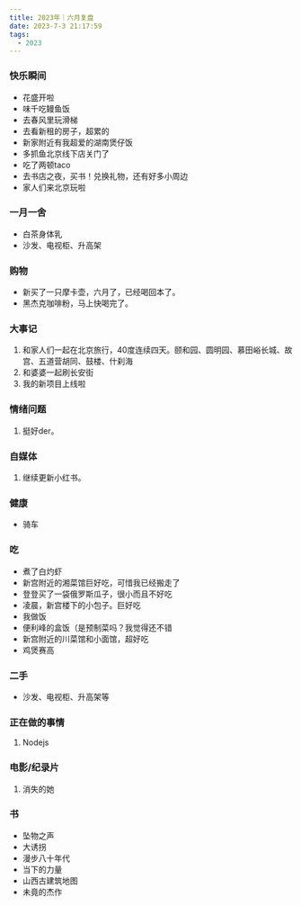 ```yaml
---
title: 2023年｜六月复盘
date: 2023-7-3 21:17:59
tags:
  - 2023
---
```


### 快乐瞬间

- 花盛开啦
- 味千吃鳗鱼饭
- 去春风里玩滑梯
- 去看新租的房子，超累的
- 新家附近有我超爱的湖南煲仔饭
- 多抓鱼北京线下店关门了
- 吃了两顿taco
- 去书店之夜，买书！兑换礼物，还有好多小周边
- 家人们来北京玩啦

### 一月一舍

- 白茶身体乳
- 沙发、电视柜、升高架

### 购物

- 新买了一只摩卡壶，六月了，已经喝回本了。
- 黑杰克咖啡粉，马上快喝完了。


### 大事记

  1. 和家人们一起在北京旅行，40度连续四天。颐和园、圆明园、慕田峪长城、故宫、五道营胡同、鼓楼、什刹海
  2. 和婆婆一起刷长安街
  3. 我的新项目上线啦
   
### 情绪问题

1. 挺好der。

### 自媒体

1. 继续更新小红书。

### 健康

- 骑车
   
### 吃

- 煮了白灼虾
- 新宫附近的湘菜馆巨好吃，可惜我已经搬走了
- 登登买了一袋俄罗斯瓜子，很小而且不好吃
- 凌晨，新宫楼下的小包子。巨好吃
- 我做饭
- 便利峰的盒饭（是预制菜吗？我觉得还不错
- 新宫附近的川菜馆和小面馆，超好吃
- 鸡煲赛高

### 二手

- 沙发、电视柜、升高架等

### 正在做的事情

1. Nodejs

### 电影/纪录片

1. 消失的她
   
### 书

- 坠物之声
- 大诱拐
- 漫步八十年代
- 当下的力量
- 山西古建筑地图
- 未竟的杰作